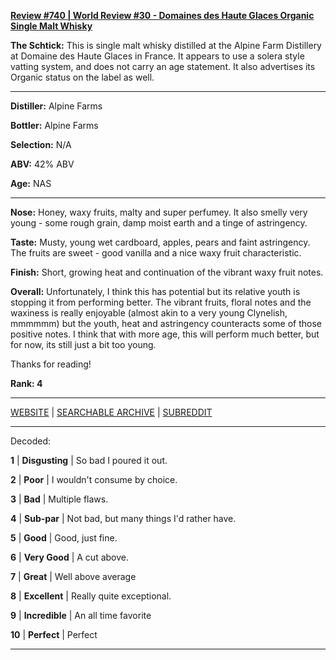 
[**Review #740 | World Review #30 - Domaines des Haute Glaces Organic Single Malt Whisky**]( https://t8ke.review/review-740-domaines-des-haute-glaces-organic-single-malt-whisky/)

**The Schtick:** This is single malt whisky distilled at the Alpine Farm Distillery at Domaine des Haute Glaces in France. It appears to use a solera style vatting system, and does not carry an age statement. It also advertises its Organic status on the label as well. 

-----

**Distiller:** Alpine Farms

**Bottler:** Alpine Farms

**Selection:** N/A

**ABV:**  42% ABV

**Age:** NAS 

-----

**Nose:**  Honey, waxy fruits, malty and super perfumey. It also smelly very young - some rough grain, damp moist earth and a tinge of astringency.  

**Taste:** Musty, young wet cardboard, apples, pears and faint astringency. The fruits are sweet - good vanilla and a nice waxy fruit characteristic. 

**Finish:** Short, growing heat and continuation of the vibrant waxy fruit notes. 

**Overall:** Unfortunately, I think this has potential but its relative youth is stopping it from performing better. The vibrant fruits, floral notes and the waxiness is really enjoyable (almost akin to a very young Clynelish, mmmmmm) but the youth, heat and astringency counteracts some of those positive notes. I think that with more age, this will perform much better, but for now, its still just a bit too young.

Thanks for reading!

**Rank: 4**



-----

[WEBSITE](https://t8ke.review) | [SEARCHABLE ARCHIVE](https://t8ke.review/review-archive/) | [SUBREDDIT](https://reddit.com/r/t8kereviews)

-----

Decoded:

**1** | **Disgusting** | So bad I poured it out.

**2** | **Poor** | I wouldn't consume by choice.

**3** | **Bad** | Multiple flaws.

**4** | **Sub-par** | Not bad, but many things I'd rather have.

**5** | **Good** | Good, just fine.

**6** | **Very Good** | A cut above.

**7** | **Great** | Well above average

**8** | **Excellent** | Really quite exceptional.

**9** | **Incredible** | An all time favorite

**10** | **Perfect** | Perfect

----

